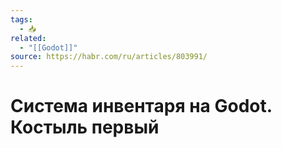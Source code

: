 ```yaml
---
tags:
  - 📥
related:
  - "[[Godot]]"
source: https://habr.com/ru/articles/803991/
---
```

# Система инвентаря на Godot. Костыль первый